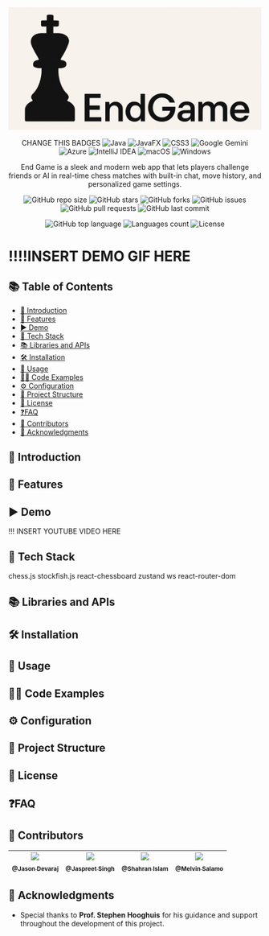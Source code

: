 <p align="center">
  <img src="logo.png" alt="Logo" />
</p>

<div align="center">

CHANGE THIS BADGES
![Java](https://img.shields.io/badge/java-%23ED8B00.svg?style=for-the-badge&logo=openjdk&logoColor=white)
![JavaFX](https://img.shields.io/badge/javafx-%23FF0000.svg?style=for-the-badge&logo=javafx&logoColor=white)
![CSS3](https://img.shields.io/badge/css3-%231572B6.svg?style=for-the-badge&logo=css3&logoColor=white)
![Google Gemini](https://img.shields.io/badge/google%20gemini-8E75B2?style=for-the-badge&logo=google%20gemini&logoColor=white)
![Azure](https://img.shields.io/badge/azure-%230072C6.svg?style=for-the-badge&logo=microsoftazure&logoColor=white)
![IntelliJ IDEA](https://img.shields.io/badge/IntelliJIDEA-000000.svg?style=for-the-badge&logo=intellij-idea&logoColor=white)
![macOS](https://img.shields.io/badge/mac%20os-000000?style=for-the-badge&logo=macos&logoColor=F0F0F0)
![Windows](https://img.shields.io/badge/Windows-0078D6?style=for-the-badge&logo=windows&logoColor=white)

</div>


<p align="center">
End Game is a sleek and modern web app that lets players challenge friends or AI in real-time chess matches with built-in chat, move history, and personalized game settings.
</p>

<div align="center">

![GitHub repo size](https://img.shields.io/github/repo-size/d-jason32/chess_project)
![GitHub stars](https://img.shields.io/github/stars/d-jason32/chess_project?style=social)
![GitHub forks](https://img.shields.io/github/forks/d-jason32/chess_project?style=social)
![GitHub issues](https://img.shields.io/github/issues/d-jason32/chess_project)
![GitHub pull requests](https://img.shields.io/github/issues-pr/d-jason32/chess_project)
![GitHub last commit](https://img.shields.io/github/last-commit/d-jason32/chess_project)

![GitHub top language](https://img.shields.io/github/languages/top/d-jason32/chess_project)
![Languages count](https://img.shields.io/github/languages/count/d-jason32/chess_project)
![License](https://img.shields.io/github/license/d-jason32/chess_project)
</div>


# !!!!INSERT DEMO GIF HERE

## 📚 Table of Contents
- [💬 Introduction](#-introduction)
- [🚀 Features](#-features)
- [▶️ Demo](#-demo)
- [🧰 Tech Stack](#-tech-stack)
- [📚 Libraries and APIs](#-libraries-and-apis)
- [🛠️ Installation](#-installation)
- [🧪 Usage](#-usage)
- [👨‍💻 Code Examples](#-code-examples)
- [⚙️ Configuration](#-configuration)
- [📁 Project Structure](#-project-structure)
- [📝 License](#-license)
- [❓FAQ](#faq)
- [👥 Contributors](#-contributors)
- [🙏 Acknowledgments](#-acknowledgments)

## 💬 Introduction

## 🚀 Features

## ▶️ Demo

!!! INSERT YOUTUBE VIDEO HERE

## 🧰 Tech Stack
chess.js
stockfish.js
react-chessboard
zustand
ws
react-router-dom

## 📚 Libraries and APIs

## 🛠️ Installation

## 🧪 Usage

## 👨‍💻 Code Examples

## ⚙️ Configuration

## 📁 Project Structure

## 📝 License

## ❓FAQ

## 👥 Contributors

| [<img src="https://github.com/d-jason32.png" width="80px;"><br><sub>@Jason Devaraj</sub>](https://github.com/d-jason32) | [<img src="https://github.com/Jaspreet2004.png" width="80px;"><br><sub>@Jaspreet Singh</sub>](https://github.com/jaspreet2004) | [<img src="https://github.com/Shahran-Islam.png" width="80px;"><br><sub>@Shahran Islam</sub>](https://github.com/Shahran-Islam) | [<img src="https://github.com/melvinsalamo.png" width="80px;"><br><sub>@Melvin Salamo</sub>](https://github.com/melvinsalamo) |
|:-----------------------------------------------------------------------------------------------------------------------:|:------------------------------------------------------------------------------------------------------------------------------:|:-------------------------------------------------------------------------------------------------------------------------------:|:-----------------------------------------------------------------------------------------------------------------------------:| 

## 🙏 Acknowledgments

- Special thanks to **Prof. Stephen Hooghuis** for his guidance and support throughout the development of this project.